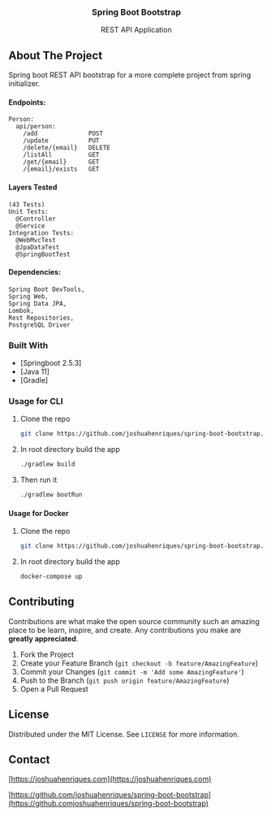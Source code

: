 <p align="center">
  <h3 align="center">Spring Boot Bootstrap</h3>
  <p align="center">
    REST API Application
  </p>
</p>

## About The Project
Spring boot REST API bootstrap for a more complete project from spring initializer.  

#### Endpoints:
```
Person:
  api/person:
    /add              POST  
    /update           PUT
    /delete/{email}   DELETE
    /listAll          GET
    /get/{email}      GET
    /{email}/exists   GET
```

#### Layers Tested
```
(43 Tests)
Unit Tests:
  @Controller 
  @Service
Integration Tests:
  @WebMvcTest
  @JpaDataTest
  @SpringBootTest 
```

#### Dependencies:
```
Spring Boot DevTools,
Spring Web,
Spring Data JPA,
Lombok,
Rest Repositories,
PostgreSQL Driver
```

### Built With
* [Springboot 2.5.3]
* [Java 11]
* [Gradle]

### Usage for CLI
1. Clone the repo
   ```sh
   git clone https://github.com/joshuahenriques/spring-boot-bootstrap.git
   ```
3. In root directory build the app
   ```sh
   ./gradlew build
   ```
4. Then run it
   ```sh
   ./gradlew bootRun
   ```
   
#### Usage for Docker
1. Clone the repo
   ```sh
   git clone https://github.com/joshuahenriques/spring-boot-bootstrap.git
   ```
2. In root directory build the app
   ```sh
   docker-compose up

## Contributing
Contributions are what make the open source community such an amazing place to be learn, inspire, and create. Any contributions you make are **greatly appreciated**.

1. Fork the Project
2. Create your Feature Branch (`git checkout -b feature/AmazingFeature`)
3. Commit your Changes (`git commit -m 'Add some AmazingFeature'`)
4. Push to the Branch (`git push origin feature/AmazingFeature`)
5. Open a Pull Request

## License
Distributed under the MIT License. See `LICENSE` for more information.

## Contact
[https://joshuahenriques.com](https://joshuahenriques.com)

[https://github.com/joshuahenriques/spring-boot-bootstrap](https://github.comjoshuahenriques/spring-boot-bootstrap)
